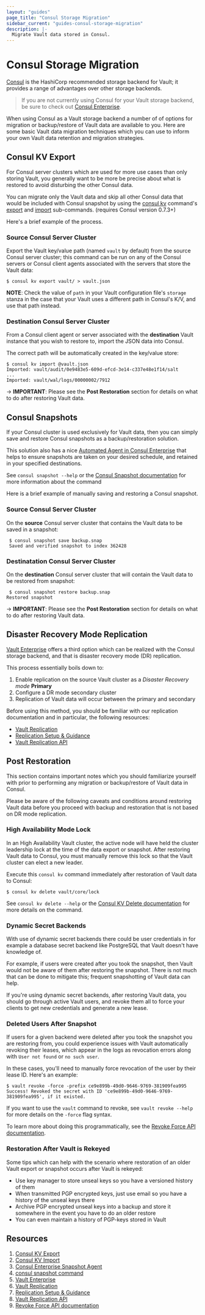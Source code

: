 ```yaml
---
layout: "guides"
page_title: "Consul Storage Migration"
sidebar_current: "guides-consul-storage-migration"
description: |-
  Migrate Vault data stored in Consul.
---
```


# Consul Storage Migration

[Consul](https://www.consul.io/) is the HashiCorp recommended storage backend for Vault; it provides a range of advantages over other storage backends.

> If you are not currently using Consul for your Vault storage backend, be sure to check out [Consul Enterprise](https://www.consul.io/docs/enterprise/index.html).

When using Consul as a Vault storage backend a number of of options for migration or backup/restore of Vault data are available to you. Here are some basic Vault data migration techniques which you can use to inform your own Vault data retention and migration strategies.

## Consul KV Export

For Consul server clusters which are used for more use cases than only storing Vault, you generally want to be more be precise about what is restored to avoid disturbing the other Consul data.

You can migrate only the Vault data and skip all other Consul data that would be included with Consul snapshot by using the [consul kv](https://www.consul.io/docs/commands/kv.html) command's [export](https://www.consul.io/docs/commands/kv/export.html) and [import](https://www.consul.io/docs/commands/kv/import.html) sub-commands. (requires Consul version 0.7.3+)

Here's a brief example of the process.

### Source Consul Server Cluster

Export the Vault key/value path (named `vault` by default) from the source Consul server cluster; this command can be run on any of the Consul servers or Consul client agents associated with the servers that store the Vault data:

```
$ consul kv export vault/ > vault.json
```

**NOTE**: Check the value of `path` in your Vault configuration file's `storage` stanza in the case that your Vault uses a different path in Consul's K/V, and use that path instead.

### Destination Consul Server Cluster

From a Consul client agent or server associated with the **destination** Vault instance that you wish to restore to, import the JSON data into Consul.

The correct path will be automatically created in the key/value store:

```
$ consul kv import @vault.json
Imported: vault/audit/0e9483e5-609d-efcd-3e14-c337e48e1f14/salt
...
Imported: vault/wal/logs/00000002/7912
```

-> **IMPORTANT**: Please see the **Post Restoration** section for details on what to do after restoring Vault data.

## Consul Snapshots

If your Consul cluster is used exclusively for Vault data, then you can simply save and restore Consul snapshots as a backup/restoration solution.

This solution also has a nice [Automated Agent in Consul Enterprise](https://www.consul.io/docs/commands/snapshot/agent.html) that helps to ensure snapshots are taken on your desired schedule, and retained in your specified destinations.

See `consul snapshot --help` or the [Consul Snapshot documentation](https://www.consul.io/docs/commands/snapshot.html) for more information about the command

Here is a brief example of manually saving and restoring a Consul snapshot.

### Source Consul Server Cluster

On the **source** Consul server cluster that contains the Vault data to be saved in a snapshot:

```
 $ consul snapshot save backup.snap
 Saved and verified snapshot to index 362428
```

### Destinatation Consul Server Cluster

On the **destination** Consul server cluster that will contain the Vault data to be restored from snapshot:

```
 $ consul snapshot restore backup.snap
Restored snapshot
```

-> **IMPORTANT**: Please see the **Post Restoration** section for details on what to do after restoring Vault data.

## Disaster Recovery Mode Replication

[Vault Enterprise][vault-enterprise] offers a third option which can be realized with the Consul storage backend, and that is disaster recovery mode (DR) replication.

This process essentially boils down to:

1. Enable replication on the source Vault cluster as a *Disaster Recovery mode* **Primary**
2. Configure a DR mode secondary cluster
3. Replication of Vault data will occur between the primary and secondary

Before using this method, you should be familiar with our replication documentation and in particular, the following resources:

- [Vault Replication][vault-replication]
- [Replication Setup & Guidance][vault-replication-guide]
- [Vault Replication API][vault-replication-api]

## Post Restoration

This section contains important notes which you should familiarize yourself with prior to performing any migration or backup/restore of Vault data in Consul.

Please be aware of the following caveats and conditions around restoring Vault data before you proceed with backup and restoration that is not based on DR mode replication.

### High Availability Mode Lock

In an High Availability Vault cluster, the active node will have held the cluster leadership lock at the time of the data export or snapshot. After restoring Vault data to Consul, you must manually remove this lock so that the Vault cluster can elect a new leader.

Execute this `consul kv` command immediately after restoration of Vault data to Consul:

```
$ consul kv delete vault/core/lock
```

See `consul kv delete --help` or the [Consul KV Delete documentation](https://www.consul.io/docs/commands/kv/delete.html) for more details on the command.

### Dynamic Secret Backends

With use of dynamic secret backends there could be user credentials in for example a database secret backend like PostgreSQL that Vault doesn't have knowledge of.

For example, if users were created after you took the snapshot, then Vault would not be aware of them after restoring the snapshot. There is not much that can be done to mitigate this; frequent snapshotting of Vault data can help.

If you're using dynamic secret backends, after restoring Vault data, you should go through active Vault users, and revoke them all to force your clients to get new credentials and generate a new lease.

### Deleted Users After Snapshot

If users for a given backend were deleted after you took the snapshot you are restoring from, you could experience issues with Vault automatically revoking their leases, which appear in the logs as revocation errors along with `User not found` or `no such user`.

In these cases, you'll need to manually force revocation of the user by their lease ID. Here's an example:

```
$ vault revoke -force -prefix ce9e899b-49d0-9646-9769-381909fea995
Success! Revoked the secret with ID 'ce9e899b-49d0-9646-9769-381909fea995', if it existed.
```

If you want to use the `vault` command to revoke, see `vault revoke --help` for more details on the `-force` flag syntax.

To learn more about doing this programmatically, see the [Revoke Force API documentation][vault-revoke-force-api].

### Restoration After Vault is Rekeyed

Some tips which can help with the scenario where restoration of an older Vault export or snapshot occurs after Vault is rekeyed:

- Use key manager to store unseal keys so you have a versioned history of them
- When transmitted PGP encrypted keys, just use email so you have a history of the unseal keys there
- Archive PGP encrypted unseal keys into a backup and store it somewhere in the event you have to do an older restore
- You can even maintain a history of PGP-keys stored in Vault

## Resources

1. [Consul KV Export](https://www.consul.io/docs/commands/kv/export.html)
2. [Consul KV Import](https://www.consul.io/docs/commands/kv/import.html)
3. [Consul Enterprise Snapshot Agent](https://www.consul.io/docs/commands/snapshot/agent.html)
4. [consul snapshot command](https://www.consul.io/docs/commands/snapshot.html)
5. [Vault Enterprise][vault-enterprise]
5. [Vault Replication][vault-replication]
6. [Replication Setup & Guidance][vault-replication-guide]
7. [Vault Replication API][vault-replication-api]
8. [Revoke Force API documentation][vault-revoke-force-api]


[vault-enterprise]: /docs/enterprise/index.html
[vault-replication]: /docs/enterprise/replication/index.html
[vault-replication-guide]: /guides/replication.html
[vault-replication-api]: /api/system/replication.html
[vault-revoke-force-api]: /api/system/leases.html#revoke-force